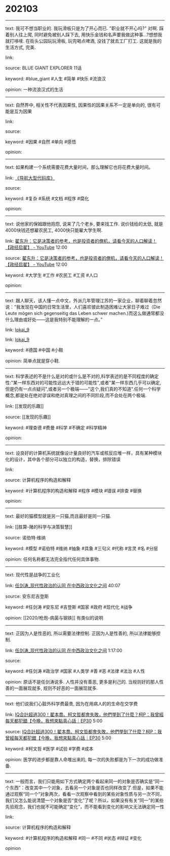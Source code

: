 # 202103

---

text: 我可不想当职业的. 我玩滑板只是为了开心而已. "职业就不开心吗?" 对啊. 踩着别人往上爬, 同时避免被别人踩下去, 用快乐金钱和名声要我做这种事...?想想我就打哆嗦. 在街头公园玩玩滑板, 玩完喝点啤酒, 没钱了就去工厂打工. 这就是我的生活方式, 完美.

link:

source: BLUE GIANT EXPLORER 11话

keyword: #blue_giant #人生 #简单 #快乐 #流浪汉

opinion: 一种流浪汉式的生活

---

text: 自然界中, 相关性不代表因果性, 因果性的因果关系不一定是单向的, 很有可能是互为因果

link:

source:

keyword: #因果 #自然 #单向 #感悟

opinion:

---

text: 如果构建一个系统需要花费大量时间，那么理解它也将花费大量时间。

link: [《导航大型代码库》](https://blog.royalsloth.eu/posts/on-navigating-a-large-codebase/)

source:

keyword: #复杂 #系统 #文档 #程序 #腐化

opinion:

---

text: 说他家的保姆跟他抱怨, 说来了几个老乡, 要来找工作. 说价钱给的太低, 就是4000块钱还想雇农民工, 4000快只能雇大学生啊.

link: [翟东升：它是决策者的参考，也是投资者的僚机，请看今天的人口解读！【政经启翟】 \- YouTube](https://www.youtube.com/watch?v=aLXxsszjRFI) 12:00

source: [翟东升：它是决策者的参考，也是投资者的僚机，请看今天的人口解读！【政经启翟】 \- YouTube](https://www.youtube.com/watch?v=aLXxsszjRFI) 12:00

keyword: #大学生 #工作 #农民工 #工资 #人口

opinion:

---

text: 跟人聊天，该人懂一点中文，外派几年管理江苏的一家企业，聊着聊着忽然说：“我发现在中国的日常生活里，人们喜欢彼此制造困难让大家日子难过（Die Leute mögen sich gegenseitig das Leben schwer machen.)而这么做通常都没什么理由或好处——这是我特别不能理解的一点。”

link: [lokai_9](https://twitter.com/lokai_9/status/993522457326780418)

link: [lokai_9](https://twitter.com/lokai_9/status/993522457326780418)

keyword: #德国 #中国 #小鞋

opinion: 简单点就是穿小鞋.

---

text: 科学表述的不是什么是对的或什么是不对的,科学表述的是不同程度的确定性:"某一样东西对的可能性远远大于错的可能性",或者"某一样东西几乎可以确定,但是仍有一点点疑问",或者另一个极端——"这个,我们真的不知道".任何一个科学概念,都是处在绝对谬误和绝对真理之间的不同阶段,而不会处在两个极端.

link: [[发现的乐趣]]

source: [[发现的乐趣]]

keyword: #理查德 #费曼 #科学 #不确定 #科学精神

opinion:

---

text: 设良好的计算机系统就像设计量良好的汽车或核反应堆一样，具有某种模块化的设计，其中各个部分可以独立的构造，替换，排除错误

link:

source: 计算机程序的构造和解释

keyword: #计算机程序的构造和解释 #程序 #模块 #错误 #排查 #替换

opinion:

---

text: 最好的猫模型就是另一只猫,而且最好是同一只猫.

link: [[胜算-赌的科学与决策智慧]]

source: 诺伯特·维纳

keyword: #模型 #诺伯特 #维纳 #抽象 #具象 #三句义 #代称 #言灵 #名 #分层

opinion: 任何名称都无法完全指代任何具体事物.

---

text: 现代性是战争的工业化

link: [任剑涛\_现代性政治的认同 在中西政治文化之间](https://www.youtube.com/watch?v=bJpuDgUtACM) 40:07

source: 安东尼吉登斯

keyword: #任剑涛 #安东尼 #吉登斯 #国家 #政府 #现代化 #战争

opinion: [[2020/枪炮-病菌与钢铁]] 有类似的说明

---

text: 正因为人是性恶的, 所以需要法律控制. 正因为人是性善的, 所以法律能够控制.

link: [任剑涛\_现代性政治的认同 在中西政治文化之间](https://www.youtube.com/watch?v=bJpuDgUtACM) 1:17:00

source:

keyword: #任剑涛 #政治学 #国家 #人类学 #善 #恶 #法律 #法治 #人性

opinion: 原话不是任剑涛说多. 人性并没有善恶, 更多是利己的. 当规则好的那人性善的一面展现就多, 规则不好恶的一面展现就多.

---

text: 他们说我们心脏外科学费最贵, 因为在用病人的的生命在交学费

link: [IQ合計超過300！翟本喬、柯文哲都會失敗，他們學到了什麼？柯P：我曾經每天都犯錯【今晚，我想來點真心話｜EP30](https://www.youtube.com/watch?v=srMEhou3OO4) 5:00

source: [IQ合計超過300！翟本喬、柯文哲都會失敗，他們學到了什麼？柯P：我曾經每天都犯錯【今晚，我想來點真心話｜EP30](https://www.youtube.com/watch?v=srMEhou3OO4) 5:00

keyword: #柯文哲 #医学 #试验 #学费 #成本

opinion: 医学的进步都是靠人命堆出来的, 每一次的失败都是为下一次的成功做准备.


---

text: 一般而言，我们只能用如下方式确定两个看起来同一的对象是否确实是“同一个东西”：改变其中一个对象，去看另一个对象是否也同样改变了.但是，如果不能通过观察“同一个”对象两次，看看一次观察中看到的某些对象性质与另一次不同，我们又怎么能说清楚一个对象是否“变化”了呢？所以，如果没有有关“同一”的某些先验观念，我们也就不可能确定“变化”，而不能看到变化的影响又无法确定同一性

link:

source: 计算机程序的构造和解释

keyword: #计算机程序的构造和解释 #同一 #不同 #状态 #辩证 #变化

opinion


